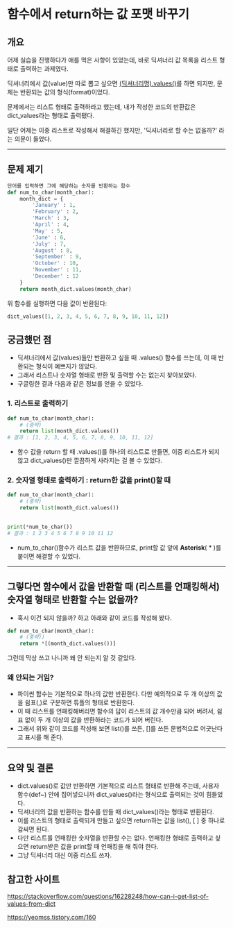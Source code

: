 # 함수에서 return하는 값 포맷 바꾸기

## 개요

어제 실습을 진행하다가 애를 먹은 사항이 있었는데, 바로 딕셔너리 값 목록을 리스트 형태로 출력하는 과제였다.

딕셔너리에서 값(value)만 따로 뽑고 싶으면 <u>(딕셔너리명).values()</u>를 하면 되지만, 문제는 반환되는 값의 형식(format)이었다.

문제에서는 리스트 형태로 출력하라고 했는데, 내가 작성한 코드의 반환값은 dict_values라는 형태로 출력됐다.

일단 어제는 이중 리스트로 작성해서 해결하긴 했지만, '딕셔너리로 할 수는 없을까?' 라는 의문이 들었다.

---

## 문제 제기

```python
단어를 입력하면 그에 해당하는 숫자를 반환하는 함수
def num_to_char(month_char):
    month_dict = {
        'January' : 1,
        'February' : 2,
        'March' : 3,
        'April' : 4,
        'May' : 5,
        'June' : 6,
        'July' : 7,
        'August' : 8,
        'September' : 9, 
        'October' : 10, 
        'November' : 11, 
        'December' : 12
    }
    return month_dict.values(month_char)
```
위 함수를 실행하면 다음 값이 반환된다:
```python
dict_values([1, 2, 3, 4, 5, 6, 7, 8, 9, 10, 11, 12])
```

## 궁금했던 점

- 딕셔너리에서 값(values)들만 반환하고 싶을 때 .values() 함수를 쓰는데, 이 때 반환되는 형식이 예쁘지가 않았다.
- 그래서 리스트나 숫자열 형태로 반환 및 출력할 수는 없는지 찾아보았다.
- 구글링한 결과 다음과 같은 정보를 얻을 수 있었다.

### 1. 리스트로 출력하기
```python
def num_to_char(month_char):
    # (중략)
    return list(month_dict.values())
# 결과 : [1, 2, 3, 4, 5, 6, 7, 8, 9, 10, 11, 12]
```

- 함수 값을 return 할 때 .values()를 하나의 리스트로 만들면, 이중 리스트가 되지 않고 dict_values()만 깔끔하게 사라지는 걸 볼 수 있었다.

### 2. 숫자열 형태로 출력하기 : return한 값을 print()할 때

```python
def num_to_char(month_char):
    # (중략)
    return list(month_dict.values())
    

print(*num_to_char())
# 결과 : 1 2 3 4 5 6 7 8 9 10 11 12
```

- num_to_char()함수가 리스트 값을 반환하므로, print할 값 앞에 **Asterisk**( * )를 붙이면 해결할 수 있었다.

---

## 그렇다면 함수에서 값을 반환할 때 (리스트를 언패킹해서) 숫자열 형태로 반환할 수는 없을까?

- 혹시 이건 되지 않을까? 하고 아래와 같이 코드를 작성해 봤다.

```python
def num_to_char(month_char):
    # (중략))
    return *[(month_dict.values())]
```

그런데 막상 쓰고 나니까 왜 안 되는지 알 것 같았다.  

### 왜 안되는 거임?

- 파이썬 함수는 기본적으로 하나의 값만 반환한다. 다만 예외적으로 두 개 이상의 값을 쉼표(,)로 구분하면 튜플의 형태로 반환한다.
- 이 때 리스트를 언패킹해버리면 함수의 답이 리스트의 값 개수만큼 되어 버려서, 쉼표 없이 두 개 이상의 값을 반환하라는 코드가 되어 버린다.
- 그래서 위와 같이 코드를 작성해 보면 list()를 쓰든, []를 쓰든 문법적으로 어긋난다고 표시를 해 준다.

---

## 요약 및 결론

- dict.values()로 값만 반환하면 기본적으로 리스트 형태로 반환해 주는데, 사용자 함수(def~) 안에 집어넣으니까 dict_values()라는 형식으로 출력되는 것이 힘들었다.
- 딕셔너리의 값을 반환하는 함수를 만들 때 dict_values()라는 형태로 반환된다.
- 이를 리스트의 형태로 출력되게 만들고 싶으면 return하는 값을 list(), [ ] 중 하나로 감싸면 된다.
- 다만 리스트를 언패킹한 숫자열을 반환할 수는 없다. 언패킹한 형태로 출력하고 싶으면 return받은 값을 print할 때 언패킹을 해 줘야 한다.
- 그냥 딕셔너리 대신 이중 리스트 쓰자.

## 참고한 사이트

https://stackoverflow.com/questions/16228248/how-can-i-get-list-of-values-from-dict

https://yeomss.tistory.com/160